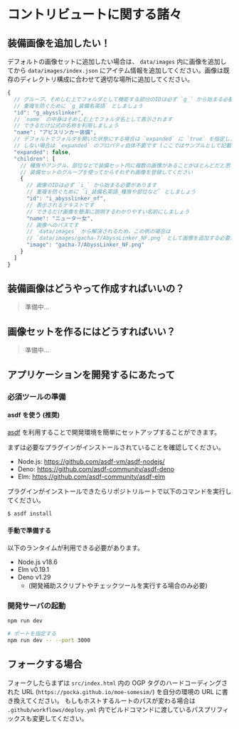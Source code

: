 # コントリビュートに関する諸々

## 装備画像を追加したい！

デフォルトの画像セットに追加したい場合は、 `data/images` 内に画像を追加してから `data/images/index.json` にアイテム情報を追加してください。画像は既存のディレクトリ構成に合わせて適切な場所に追加してください。

```ts
{
  // グループ、そめしむ上でフォルダとして機能する部分のIDは必ず `g_` から始まる必要があります
  // 重複を防ぐために `g_装備名英語` としましょう
  "id": "g_abysslinker",
  // `name` の中身はそめしむ上でフォルダ名として表示されます
  // できるだけ公式の名称を利用しましょう
  "name": "アビスリンカー装備",
  // デフォルトでフォルダを開いた状態にする場合は `expanded` に `true` を指定します
  // しない場合は `expanded` のプロパティ自体不要です (ここではサンプルとして記載しています)
  "expanded": false,
  "children": [
    // 種族やアングル、部位などで装備セット内に複数の画像があることがほとんどだと思うので、
    // 装備セットのグループを使ってからそれぞれ画像を登録してください
    {
      // 画像のIDは必ず `i_` から始まる必要があります
      // 重複を防ぐために `i_装備名英語_種族や部位など` としましょう
      "id": "i_abysslinker_nf",
      // 表示されるテキストです
      // できるだけ画像を簡潔に説明するわかりやすい名前にしましょう
      "name": "ニューター女",
      // 画像へのパスです
      // `data/images` から解決されるため、この例の場合は
      // `data/images/gacha-7/AbyssLinker_NF.png` として画像を追加する必要があります
      "image": "gacha-7/AbyssLinker_NF.png"
    }
  ]
}
```

## 装備画像はどうやって作成すればいいの？

> 準備中...

## 画像セットを作るにはどうすればいい？

> 準備中...

## アプリケーションを開発するにあたって

### 必須ツールの準備

#### asdf を使う (推奨)

[asdf](https://github.com/asdf-vm/asdf) を利用することで開発環境を簡単にセットアップすることができます。

まずは必要なプラグインがインストールされていることを確認してください。

- Node.js: <https://github.com/asdf-vm/asdf-nodejs/>
- Deno: <https://github.com/asdf-community/asdf-deno>
- Elm: <https://github.com/asdf-community/asdf-elm>

プラグインがインストールできたらリポジトリルートで以下のコマンドを実行してください。

```sh
$ asdf install
```

#### 手動で準備する

以下のランタイムが利用できる必要があります。

- Node.js v18.6
- Elm v0.19.1
- Deno v1.29
  - (開発補助スクリプトやチェックツールを実行する場合のみ必要)

### 開発サーバの起動

```sh
npm run dev

# ポートを指定する
npm run dev -- --port 3000
```

## フォークする場合

フォークしたらまずは `src/index.html` 内の OGP タグのハードコーディングされた URL (`https://pocka.github.io/moe-somesim/`) を自分の環境の URL に書き換えてください。
もしもホストするルートのパスが変わる場合は `.github/workflows/deploy.yml` 内でビルドコマンドに渡しているパスプリフィックスも変更してください。
